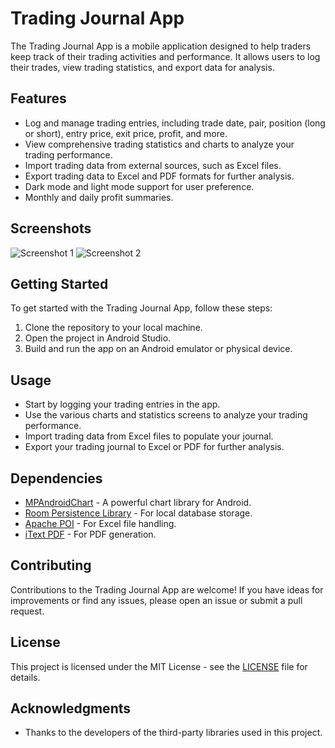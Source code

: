 # Trading Journal App

The Trading Journal App is a mobile application designed to help traders keep track of their trading activities and performance. It allows users to log their trades, view trading statistics, and export data for analysis.

## Features

- Log and manage trading entries, including trade date, pair, position (long or short), entry price, exit price, profit, and more.
- View comprehensive trading statistics and charts to analyze your trading performance.
- Import trading data from external sources, such as Excel files.
- Export trading data to Excel and PDF formats for further analysis.
- Dark mode and light mode support for user preference.
- Monthly and daily profit summaries.

## Screenshots

![Screenshot 1](screenshots/screenshot1.png)
![Screenshot 2](screenshots/screenshot2.png)

## Getting Started

To get started with the Trading Journal App, follow these steps:

1. Clone the repository to your local machine.
2. Open the project in Android Studio.
3. Build and run the app on an Android emulator or physical device.

## Usage

- Start by logging your trading entries in the app.
- Use the various charts and statistics screens to analyze your trading performance.
- Import trading data from Excel files to populate your journal.
- Export your trading journal to Excel or PDF for further analysis.

## Dependencies

- [MPAndroidChart](https://github.com/PhilJay/MPAndroidChart) - A powerful chart library for Android.
- [Room Persistence Library](https://developer.android.com/topic/libraries/architecture/room) - For local database storage.
- [Apache POI](https://poi.apache.org/) - For Excel file handling.
- [iText PDF](https://itextpdf.com/) - For PDF generation.

## Contributing

Contributions to the Trading Journal App are welcome! If you have ideas for improvements or find any issues, please open an issue or submit a pull request.

## License

This project is licensed under the MIT License - see the [LICENSE](LICENSE) file for details.

## Acknowledgments

- Thanks to the developers of the third-party libraries used in this project.

